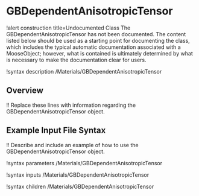 # GBDependentAnisotropicTensor

!alert construction title=Undocumented Class
The GBDependentAnisotropicTensor has not been documented. The content listed below should be used as a starting point for
documenting the class, which includes the typical automatic documentation associated with a
MooseObject; however, what is contained is ultimately determined by what is necessary to make the
documentation clear for users.

!syntax description /Materials/GBDependentAnisotropicTensor

## Overview

!! Replace these lines with information regarding the GBDependentAnisotropicTensor object.

## Example Input File Syntax

!! Describe and include an example of how to use the GBDependentAnisotropicTensor object.

!syntax parameters /Materials/GBDependentAnisotropicTensor

!syntax inputs /Materials/GBDependentAnisotropicTensor

!syntax children /Materials/GBDependentAnisotropicTensor
